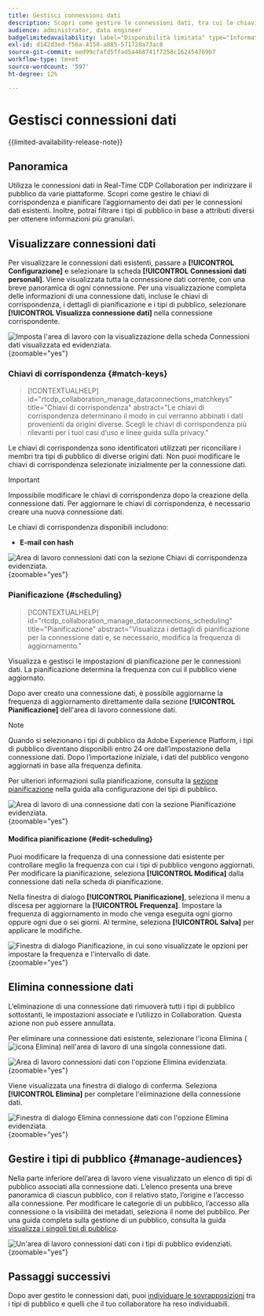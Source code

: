 ```yaml
---
title: Gestisci connessioni dati
description: Scopri come gestire le connessioni dati, tra cui le chiavi di corrispondenza, la pianificazione, i casi d’uso e il filtro del pubblico in Real-Time CDP Collaboration
audience: administrator, data engineer
badgelimitedavailability: label="Disponibilità limitata" type="Informative" url="https://helpx.adobe.com/legal/product-descriptions/real-time-customer-data-platform-collaboration.html newtab=true"
exl-id: d142d3ed-f56a-4150-a885-571728a73ac8
source-git-commit: eed99cfafd5ffad5a468741f7258c162454769b7
workflow-type: tm+mt
source-wordcount: '597'
ht-degree: 12%

---
```


# Gestisci connessioni dati

{{limited-availability-release-note}}

## Panoramica

Utilizza le connessioni dati in Real-Time CDP Collaboration per indirizzare il pubblico da varie piattaforme. Scopri come gestire le chiavi di corrispondenza e pianificare l’aggiornamento dei dati per le connessioni dati esistenti. Inoltre, potrai filtrare i tipi di pubblico in base a attributi diversi per ottenere informazioni più granulari.

## Visualizzare connessioni dati

Per visualizzare le connessioni dati esistenti, passare a **[!UICONTROL Configurazione]** e selezionare la scheda **[!UICONTROL Connessioni dati personali]**. Viene visualizzata tutta la connessione dati corrente, con una breve panoramica di ogni connessione. Per una visualizzazione completa delle informazioni di una connessione dati, incluse le chiavi di corrispondenza, i dettagli di pianificazione e i tipi di pubblico, selezionare **[!UICONTROL Visualizza connessione dati]** nella connessione corrispondente.

![Imposta l&#39;area di lavoro con la visualizzazione della scheda Connessioni dati visualizzata ed evidenziata.](/help/assets/setup/manage-data-connection/my-data-connections.png){zoomable="yes"}

### Chiavi di corrispondenza {#match-keys}

>[!CONTEXTUALHELP]
>id="rtcdp_collaboration_manage_dataconnections_matchkeys"
>title="Chiavi di corrispondenza"
>abstract="Le chiavi di corrispondenza determinano il modo in cui verranno abbinati i dati provenienti da origini diverse. Scegli le chiavi di corrispondenza più rilevanti per i tuoi casi d’uso e linee guida sulla privacy."

Le chiavi di corrispondenza sono identificatori utilizzati per riconciliare i membri tra tipi di pubblico di diverse origini dati. Non puoi modificare le chiavi di corrispondenza selezionate inizialmente per la connessione dati.

>[!IMPORTANT]
> 
>Impossibile modificare le chiavi di corrispondenza dopo la creazione della connessione dati. Per aggiornare le chiavi di corrispondenza, è necessario creare una nuova connessione dati.

Le chiavi di corrispondenza disponibili includono:

- **E-mail con hash**

![Area di lavoro connessioni dati con la sezione Chiavi di corrispondenza evidenziata.](/help/assets/setup/manage-data-connection/view-data-connection-match-keys.png){zoomable="yes"}

### Pianificazione {#scheduling}

>[!CONTEXTUALHELP]
>id="rtcdp_collaboration_manage_dataconnections_scheduling"
>title="Pianificazione"
>abstract="Visualizza i dettagli di pianificazione per la connessione dati e, se necessario, modifica la frequenza di aggiornamento."

Visualizza e gestisci le impostazioni di pianificazione per le connessioni dati. La pianificazione determina la frequenza con cui il pubblico viene aggiornato.

Dopo aver creato una connessione dati, è possibile aggiornarne la frequenza di aggiornamento direttamente dalla sezione **[!UICONTROL Pianificazione]** dell&#39;area di lavoro connessione dati.

>[!NOTE]
>
>Quando si selezionano i tipi di pubblico da Adobe Experience Platform, i tipi di pubblico diventano disponibili entro 24 ore dall’impostazione della connessione dati. Dopo l’importazione iniziale, i dati del pubblico vengono aggiornati in base alla frequenza definita.

Per ulteriori informazioni sulla pianificazione, consulta la [sezione pianificazione](/help/guide/setup/onboard-audiences.md#schedule) nella guida alla configurazione dei tipi di pubblico.

![Area di lavoro di una connessione dati con la sezione Pianificazione evidenziata.](/help/assets/setup/manage-data-connection/view-data-connection-scheduling.png){zoomable="yes"}

#### Modifica pianificazione {#edit-scheduling}

Puoi modificare la frequenza di una connessione dati esistente per controllare meglio la frequenza con cui i tipi di pubblico vengono aggiornati. Per modificare la pianificazione, seleziona **[!UICONTROL Modifica]** dalla connessione dati nella scheda di pianificazione.

Nella finestra di dialogo **[!UICONTROL Pianificazione]**, seleziona il menu a discesa per aggiornare la **[!UICONTROL Frequenza]**. Impostare la frequenza di aggiornamento in modo che venga eseguita ogni giorno oppure ogni due o sei giorni. Al termine, seleziona **[!UICONTROL Salva]** per applicare le modifiche.

![Finestra di dialogo Pianificazione, in cui sono visualizzate le opzioni per impostare la frequenza e l&#39;intervallo di date.](../../assets/setup/manage-data-connection/scheduling-dialog.png){zoomable="yes"}

## Elimina connessione dati

L’eliminazione di una connessione dati rimuoverà tutti i tipi di pubblico sottostanti, le impostazioni associate e l’utilizzo in Collaboration. Questa azione non può essere annullata.

Per eliminare una connessione dati esistente, selezionare l&#39;icona Elimina (![icona Elimina](/help/assets/common/delete.svg)) nell&#39;area di lavoro di una singola connessione dati.

![Area di lavoro connessioni dati con l&#39;opzione Elimina evidenziata.](/help/assets/setup/manage-data-connection/delete-data-connection.png){zoomable="yes"}

Viene visualizzata una finestra di dialogo di conferma. Seleziona **[!UICONTROL Elimina]** per completare l&#39;eliminazione della connessione dati.

![Finestra di dialogo Elimina connessione dati con l&#39;opzione Elimina evidenziata.](/help/assets/setup/manage-data-connection/delete-data-connection-confirm.png){zoomable="yes"}

## Gestire i tipi di pubblico {#manage-audiences}

Nella parte inferiore dell’area di lavoro viene visualizzato un elenco di tipi di pubblico associati alla connessione dati. L’elenco presenta una breve panoramica di ciascun pubblico, con il relativo stato, l’origine e l’accesso alla connessione. Per modificare le categorie di un pubblico, l’accesso alla connessione o la visibilità dei metadati, seleziona il nome del pubblico. Per una guida completa sulla gestione di un pubblico, consulta la guida [visualizza i singoli tipi di pubblico](./onboard-audiences.md#view-individual-audiences).

![Un&#39;area di lavoro connessioni dati con i tipi di pubblico evidenziati.](/help/assets/setup/manage-data-connection/view-data-connection-manage-audiences.png){zoomable="yes"}

## Passaggi successivi

Dopo aver gestito le connessioni dati, puoi [individuare le sovrapposizioni](/help/guide/collaborate/discover.md) tra i tipi di pubblico e quelli che il tuo collaboratore ha reso individuabili.
